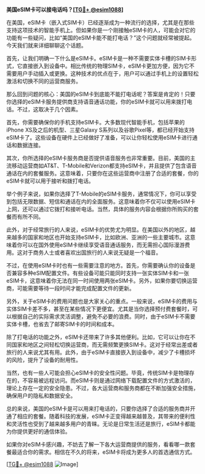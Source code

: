 **美国eSIM卡可以接电话吗？[[TG💪+ @esim1088](https://t.me/s/esim1088)]**

在美国，eSIM卡（嵌入式SIM卡）已经逐渐成为一种流行的选择，尤其是在那些支持这项技术的智能手机上。但如果你是一个刚接触eSIM卡的人，可能会对它的功能有一些疑问，比如“美国的eSIM卡能不能打电话？”这个问题就经常被提起。今天我们就来详细聊聊这个话题。

首先，让我们明确一下什么是eSIM卡。eSIM卡是一种不需要实体卡槽的SIM卡形式，它直接嵌入到设备中。相比传统的物理SIM卡，eSIM卡更加方便，因为它不需要用户手动插入或更换。这种技术的优点在于，用户可以通过手机上的设置轻松激活和切换不同的运营商服务。

那么回到问题的核心：美国的eSIM卡到底能不能打电话呢？答案是肯定的！只要你选择的eSIM卡服务提供商支持语音通话功能，你的eSIM卡就可以用来拨打电话。不过，这取决于几个因素。

首先，你需要确保你的手机支持eSIM卡。大多数现代智能手机，包括苹果的iPhone XS及之后的机型、三星Galaxy S系列以及谷歌Pixel等，都已经开始支持eSIM卡了。这些设备在硬件上已经做好了准备，可以让你轻松使用eSIM卡进行通话和数据连接。

其次，你所选择的eSIM卡服务商是否提供语音服务也非常重要。目前，美国的主流移动运营商如AT&T、T-Mobile和Verizon都支持eSIM卡，并且提供了包含语音通话在内的套餐服务。这意味着，只要你在这些运营商中注册了合适的套餐，你的eSIM卡就可以用于接听和拨打电话。

举个例子来说，如果你选择了T-Mobile的eSIM卡服务，通常情况下，你可以享受到包括无限数据、短信和通话在内的全面服务。这意味着你不仅可以使用eSIM卡上网，还可以通过它拨打和接听电话。当然，具体的服务内容会根据你所购买的套餐而有所不同。

此外，对于经常旅行的人来说，eSIM卡的优势尤为明显。在美国以外的地区，越来越多的国家和地区也开始支持eSIM卡，比如欧洲、亚洲的一些主要城市。这意味着你可以在国外使用eSIM卡继续享受语音通话服务，而无需担心国际漫游费用。这对于商务人士或者喜欢出国旅行的人来说无疑是一个福音。

不过，在使用eSIM卡时也有一些需要注意的地方。首先，你需要确认你的设备是否兼容多种eSIM配置文件。有些设备可能只能同时支持一张实体SIM卡和一张eSIM卡，这意味着你无法在同一时间使用两张eSIM卡。另外，如果你要切换运营商，可能需要等待一段时间才能完成配置文件的更新。

另外，关于eSIM卡的费用问题也是大家关心的重点。一般来说，eSIM卡的费用与实体SIM卡差不多，甚至在某些情况下更便宜。尤其是当你选择预付费套餐时，可以根据自己的实际需求灵活调整，避免不必要的浪费。同时，由于eSIM卡不需要实体卡槽，也省去了邮寄SIM卡的时间和成本。

除了打电话的功能之外，eSIM卡还带来了许多其他便利。比如，它可以让你在不同国家和地区之间轻松切换运营商，而无需频繁更换SIM卡。这对于经常出差或者旅行的人来说尤其有用。此外，由于eSIM卡直接嵌入到设备中，减少了卡槽损坏的风险，提升了设备的耐用性。

当然，也有一些人可能会担心eSIM卡的安全性问题。毕竟，传统SIM卡是物理存在的，不容易被远程访问。而eSIM卡则是通过网络下载配置文件的方式激活的，理论上存在一定的安全隐患。不过，各大运营商和服务商都在不断加强安全措施，确保用户的隐私和数据安全。

总的来说，美国的eSIM卡是可以用来打电话的，只要你选择了合适的服务商并开通了相应的套餐。随着科技的发展，eSIM卡正变得越来越普及，其带来的便利性和灵活性也受到了越来越多用户的青睐。无论是日常生活还是旅行，eSIM卡都能为你提供更好的通信体验。

如果你对eSIM卡感兴趣，不妨去了解一下各大运营商提供的服务，看看哪一款套餐最适合你的需求。相信在不久的将来，eSIM卡将成为更多人的首选通信方式。

[[TG💪+ @esim1088](https://t.me/s/esim1088) ![Image](https://i.postimg.cc/4NQfJmqS/Snipaste-2025-05-13-00-14-12.png)]